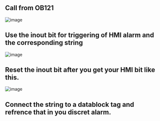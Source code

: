 ## Call from OB121
![image](https://github.com/user-attachments/assets/58542b39-20a0-4167-a290-f158eb7df1e6)

## Use the inout bit for triggering of HMI alarm and the corresponding string

![image](https://github.com/user-attachments/assets/44fac85b-1be8-4d7f-b9bb-23aa4adf1619)

## Reset the inout bit after you get your HMI bit like this.

![image](https://github.com/user-attachments/assets/d941428c-1b43-4d57-8e5e-4b886621e7ab)

## Connect the string to a datablock tag and refrence that in you discret alarm.
